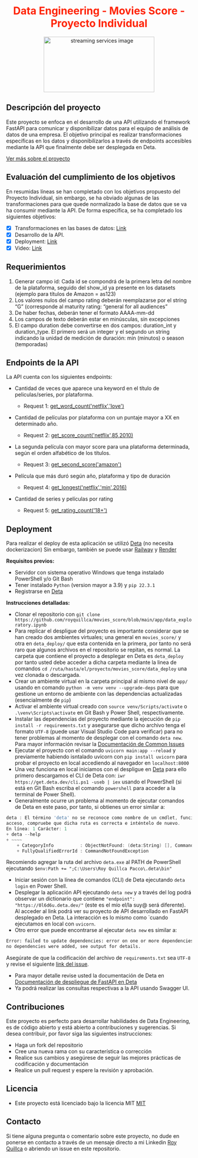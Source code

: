 # <h1 align=center style="color: #FF2403">Data Engineering - Movies Score - Proyecto Individual</h1>

<div align='center'>
    <img src='https://editor.analyticsvidhya.com/uploads/58713tvshows1.jpeg' alt='streaming services image' style="width:300px; height:150px;">
</div>

## Descripción del proyecto

Este proyecto se enfoca en el desarrollo de una API utilizando el framework FastAPI para comunicar y disponibilizar datos para el equipo de análisis de datos de una empresa. El objetivo principal es realizar transformaciones específicas en los datos y disponibilizarlos a través de endpoints accesibles mediante la API que finalmente debe ser desplegada en Deta.

[Ver más sobre el proyecto](https://github.com/royquillca/movies_score/blob/main/app/data_exploratory.ipynb)
## Evaluación del cumplimiento de los objetivos

En resumidas líneas se han completado con los objetivos propuesto del Proyecto Individual, sin embargo, se ha obviado algunas de las transformaciones para que quede normalizado la base de datos que se va ha consumir mediante la API.
De forma específica, se ha completado los siguientes objetivos:

- [x] Transformaciones en las bases de datos: [Link](https://github.com/royquillca/movies_score/blob/main/app/transformations.ipynb)
- [x] Desarrollo de la API.
- [x] Deployment: [Link](https://0l6d6u.deta.dev/)
- [x] Video: [Link](https://www.youtube.com/watch?v=z4TVxmZ3NKM&t=126s)

## Requerimientos

1. Generar campo id: Cada id se compondrá de la primera letra del nombre de la plataforma, seguido del show_id ya presente en los datasets (ejemplo para títulos de Amazon = as123)
2. Los valores nulos del campo rating deberán reemplazarse por el string “G” (corresponde al maturity rating: “general for all audiences”
3. De haber fechas, deberán tener el formato AAAA-mm-dd
4. Los campos de texto deberán estar en minúsculas, sin excepciones
5. El campo duration debe convertirse en dos campos: duration_int y duration_type. El primero será un integer y el segundo un string indicando la unidad de medición de duración: min (minutos) o season (temporadas)

## Endpoints de la API

La API cuenta con los siguientes endpoints:

* Cantidad de veces que aparece una keyword en el título de peliculas/series, por plataforma.
  * Request 1: [get_word_count('netflix','love')](https://0l6d6u.deta.dev/get_word_count/netflix/love)

* Cantidad de películas por plataforma con un puntaje mayor a XX en determinado año.
  * Request 2: [get_score_count('netflix',85,2010)](https://0l6d6u.deta.dev/get_score_count/netflix/85/2010)

* La segunda película con mayor score para una plataforma determinada, según el orden alfabético de los títulos.
  * Request 3: [get_second_score('amazon')](https://0l6d6u.deta.dev/get_second_score/amazon)

* Película que más duró según año, plataforma y tipo de duración
  * Request 4: [get_longest('netflix','min',2016)](https://0l6d6u.deta.dev/get_longest/netflix/min/2016)

* Cantidad de series y películas por rating
  * Request 5: [get_rating_count('18+')](https://0l6d6u.deta.dev/get_rating_count/18+)

## Deployment

Para realizar el deploy de esta aplicación se utilizó [Deta](https://www.deta.sh/) (no necesita dockerizacion) Sin embargo, también se puede usar [Railway](https://railway.app/) y [Render](https://render.com/)

**Requisitos previos:**

  * Servidor con sistema operativo Windows que tenga instalado PowerShell y/o Git Bash
  * Tener instalado ``Python`` (version mayor a 3.9) y ``pip 22.3.1``
  * Registrarse en [Deta](https://www.deta.sh/)

**Instrucciones detalladas:**

* Clonar el repositorio con ```git clone https://github.com/royquillca/movies_score/blob/main/app/data_exploratory.ipynb```
* Para replicar el despligue del proyecto es importante considerar que se han creado dos ambientes virtuales; una general en ``movies_score/`` y otra en ``deta_deploy/`` que esta contenida en la primera, por tanto no será raro que algunos archivos en el repositorio se repitan, es normal. La carpeta que contiene el proyecto a desplegar en Deta es ``deta_deploy`` por tanto usted debe acceder a dicha carpeta mediante la linea de comandos ``cd /ruta/hasta/el/proyecto/movies_score/data_deploy`` una vez clonada o descargada.
* Crear un ambiente virtual en la carpeta principal al mismo nivel de ``app/`` usando en comando ``python -m venv venv --upgrade-deps`` para que gestione un entorno de ambiente con las dependencias actualizadas (esencialmente de ``pip``)
* Activar el ambiente virtual creado con ``source venv/Scripts/activate`` o ``.\venv\Scripts\activate`` en Git Bash y Power Shell, respectivamente.
* Instalar las dependencias del proyecto mediante la ejecución de ``pip install -r requirements.txt`` y asegurarse que dicho archivo tenga el formato ``UTF-8`` (puede usar Visual Studio Code para verificar) para no tener problemas al momento de desplegar con el comando ``deta new``. Para mayor información revisar la [Documentación de Common Issues](https://docs.deta.sh/docs/common_issues/)
* Ejecutar el proyecto con el comando ``uvicorn main:app --reload`` y previamente habiendo isntalado uvicorn con ``pip install uvicorn`` para probar el proyecto en local accediendo al navegador en ``localhost:8000``
* Una vez funciona en local iniciamos con el despligue en [Deta](https://www.deta.sh/) para ello primero descargamos el CLI de Deta con: ``iwr https://get.deta.dev/cli.ps1 -useb | iex`` usando el PowerShell (si está en Git Bash escriba el comando ``powershell`` para acceder a la terminal de Power Shell).
*  Generalmente ocurre un problema al momento de ejecutar comandos de Deta en este paso, por tanto, si obtienes un error similar a:

```powershell
deta : El término 'deta' no se reconoce como nombre de un cmdlet, función, archivo de script o programa ejecutable. Compruebe si escribió correctamente el nombre o, si incluyó una ruta de
acceso, compruebe que dicha ruta es correcta e inténtelo de nuevo.
En línea: 1 Carácter: 1
+ deta --help
+ ~~~~
    + CategoryInfo          : ObjectNotFound: (deta:String) [], CommandNotFoundException
    + FullyQualifiedErrorId : CommandNotFoundException
```
Recomiendo agregar la ruta del archivo ``deta.exe`` al PATH de PowerShell ejecutando ``$env:Path += ";C:\Users\Roy Quillca Pacco\.deta\bin"``

* Iniciar sesión con la línea de comandos (CLI) de Deta ejecutando ``deta login`` en Power Shell.
* Desplegar la aplicación API ejecutando ``deta new`` y a través del log podrá observar un dictionario que contiene ``"endpoint": "https://0l6d6u.deta.dev/"`` (este es el mío el/la suy@ será diferente). Al acceder al link podrá ver su proyecto de API desarrollado en FastAPI desplegado en Deta. La interacción es lo mismo como `cuando ejecutamos en local con ``uvicorn``.
* Otro error que puede encontrarse al ejecutar ``deta new`` es similar a:
```bash
Error: failed to update dependencies: error on one or more dependencies, 
no dependencies were added, see output for details.
```
Asegúrate de que la codificación del archivo de ``requirements.txt`` sea ``UTF-8`` y revise el siguiente [link del issue](https://docs.deta.sh/docs/common_issues/).
* Para mayor detalle revise usted la documentación de Deta en [Documentación de despliegue de FastAPI en Deta](https://fastapi.tiangolo.com/deployment/deta/#__tabbed_1_2)
* Ya podrá realizar las consultas respectivas a la API usando Swagger UI.
## Contribuciones

Este proyecto es perfecto para desarrollar habilidades de Data Engineering, es de código abierto y está abierto a contribuciones y sugerencias. Si desea contribuir, por favor siga las siguientes instrucciones:

* Haga un fork del repositorio
* Cree una nueva rama con su característica o corrección
* Realice sus cambios y asegúrese de seguir las mejores prácticas de codificación y documentación
* Realice un pull request y espere la revisión y aprobación.
## Licencia

* Este proyecto está licenciado bajo la licencia MIT [MIT](https://opensource.org/licenses/MIT)

## Contacto

Si tiene alguna pregunta o comentario sobre este proyecto, no dude en ponerse en contacto a través de un mensaje directo a mi Linkedin [Roy Quillca](https://www.linkedin.com/in/royquillca/) o abriendo un issue en este repositorio.